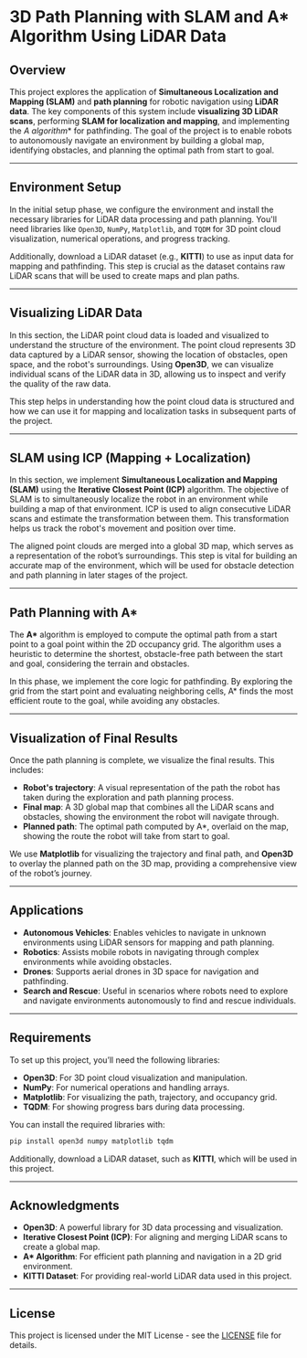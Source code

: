 # 3D Path Planning with SLAM and A* Algorithm Using LiDAR Data

## Overview

This project explores the application of **Simultaneous Localization and Mapping (SLAM)** and **path planning** for robotic navigation using **LiDAR data**. The key components of this system include **visualizing 3D LiDAR scans**, performing **SLAM for localization and mapping**, and implementing the **A* algorithm** for pathfinding. The goal of the project is to enable robots to autonomously navigate an environment by building a global map, identifying obstacles, and planning the optimal path from start to goal.

---

## Environment Setup

In the initial setup phase, we configure the environment and install the necessary libraries for LiDAR data processing and path planning. You'll need libraries like `Open3D`, `NumPy`, `Matplotlib`, and `TQDM` for 3D point cloud visualization, numerical operations, and progress tracking.

Additionally, download a LiDAR dataset (e.g., **KITTI**) to use as input data for mapping and pathfinding. This step is crucial as the dataset contains raw LiDAR scans that will be used to create maps and plan paths.

---

## Visualizing LiDAR Data

In this section, the LiDAR point cloud data is loaded and visualized to understand the structure of the environment. The point cloud represents 3D data captured by a LiDAR sensor, showing the location of obstacles, open space, and the robot's surroundings. Using **Open3D**, we can visualize individual scans of the LiDAR data in 3D, allowing us to inspect and verify the quality of the raw data.

This step helps in understanding how the point cloud data is structured and how we can use it for mapping and localization tasks in subsequent parts of the project.

---

## SLAM using ICP (Mapping + Localization)

In this section, we implement **Simultaneous Localization and Mapping (SLAM)** using the **Iterative Closest Point (ICP)** algorithm. The objective of SLAM is to simultaneously localize the robot in an environment while building a map of that environment. ICP is used to align consecutive LiDAR scans and estimate the transformation between them. This transformation helps us track the robot's movement and position over time.

The aligned point clouds are merged into a global 3D map, which serves as a representation of the robot’s surroundings. This step is vital for building an accurate map of the environment, which will be used for obstacle detection and path planning in later stages of the project.

---

## Path Planning with A\*

The **A\*** algorithm is employed to compute the optimal path from a start point to a goal point within the 2D occupancy grid. The algorithm uses a heuristic to determine the shortest, obstacle-free path between the start and goal, considering the terrain and obstacles.

In this phase, we implement the core logic for pathfinding. By exploring the grid from the start point and evaluating neighboring cells, A\* finds the most efficient route to the goal, while avoiding any obstacles.

---

## Visualization of Final Results

Once the path planning is complete, we visualize the final results. This includes:

- **Robot's trajectory**: A visual representation of the path the robot has taken during the exploration and path planning process.
- **Final map**: A 3D global map that combines all the LiDAR scans and obstacles, showing the environment the robot will navigate through.
- **Planned path**: The optimal path computed by A*, overlaid on the map, showing the route the robot will take from start to goal.

We use **Matplotlib** for visualizing the trajectory and final path, and **Open3D** to overlay the planned path on the 3D map, providing a comprehensive view of the robot’s journey.

---

## Applications

- **Autonomous Vehicles**: Enables vehicles to navigate in unknown environments using LiDAR sensors for mapping and path planning.
- **Robotics**: Assists mobile robots in navigating through complex environments while avoiding obstacles.
- **Drones**: Supports aerial drones in 3D space for navigation and pathfinding.
- **Search and Rescue**: Useful in scenarios where robots need to explore and navigate environments autonomously to find and rescue individuals.

---

## Requirements

To set up this project, you’ll need the following libraries:

- **Open3D**: For 3D point cloud visualization and manipulation.
- **NumPy**: For numerical operations and handling arrays.
- **Matplotlib**: For visualizing the path, trajectory, and occupancy grid.
- **TQDM**: For showing progress bars during data processing.

You can install the required libraries with:

```bash
pip install open3d numpy matplotlib tqdm
```

Additionally, download a LiDAR dataset, such as **KITTI**, which will be used in this project.

---

## Acknowledgments

- **Open3D**: A powerful library for 3D data processing and visualization.
- **Iterative Closest Point (ICP)**: For aligning and merging LiDAR scans to create a global map.
- **A\* Algorithm**: For efficient path planning and navigation in a 2D grid environment.
- **KITTI Dataset**: For providing real-world LiDAR data used in this project.

---

## License

This project is licensed under the MIT License - see the [LICENSE](LICENSE) file for details.
